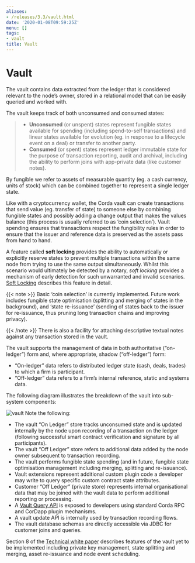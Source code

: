 ```yaml
---
aliases:
- /releases/3.3/vault.html
date: '2020-01-08T09:59:25Z'
menu: []
tags:
- vault
title: Vault
---
```



# Vault

The vault contains data extracted from the ledger that is considered relevant to the node’s owner, stored in a relational model
that can be easily queried and worked with.

The vault keeps track of both unconsumed and consumed states:

> 
> 
> * **Unconsumed** (or unspent) states represent fungible states available for spending (including spend-to-self transactions)
> and linear states available for evolution (eg. in response to a lifecycle event on a deal) or transfer to another party.
> * **Consumed** (or spent) states represent ledger immutable state for the purpose of transaction reporting, audit and archival, including the ability to perform joins with app-private data (like customer notes).


By fungible we refer to assets of measurable quantity (eg. a cash currency, units of stock) which can be combined
together to represent a single ledger state.

Like with a cryptocurrency wallet, the Corda vault can create transactions that send value (eg. transfer of state) to
someone else by combining fungible states and possibly adding a change output that makes the values balance (this
process is usually referred to as ‘coin selection’). Vault spending ensures that transactions respect the fungibility
rules in order to ensure that the issuer and reference data is preserved as the assets pass from hand to hand.

A feature called **soft locking** provides the ability to automatically or explicitly reserve states to prevent
multiple transactions within the same node from trying to use the same output simultaneously. Whilst this scenario would
ultimately be detected by a notary, *soft locking* provides a mechanism of early detection for such unwarranted and
invalid scenarios. [Soft Locking](soft-locking.md) describes this feature in detail.

{{< note >}}
Basic ‘coin selection’ is currently implemented. Future work includes fungible state optimisation (splitting and
merging of states in the background), and ‘state re-issuance’ (sending of states back to the
issuer for re-issuance, thus pruning long transaction chains and improving privacy).

{{< /note >}}
There is also a facility for attaching descriptive textual notes against any transaction stored in the vault.

The vault supports the management of data in both authoritative (“on-ledger”) form and, where appropriate, shadow (“off-ledger”) form:


* “On-ledger” data refers to distributed ledger state (cash, deals, trades) to which a firm is participant.
* “Off-ledger” data refers to a firm’s internal reference, static and systems data.

The following diagram illustrates the breakdown of the vault into sub-system components:

![vault](/en/images/vault.png "vault")
Note the following:


* The vault “On Ledger” store tracks unconsumed state and is updated internally by the node upon recording of a transaction on the ledger
(following successful smart contract verification and signature by all participants).
* The vault “Off Ledger” store refers to additional data added by the node owner subsequent to transaction recording.
* The vault performs fungible state spending (and in future, fungible state optimisation management including merging, splitting and re-issuance).
* Vault extensions represent additional custom plugin code a developer may write to query specific custom contract state attributes.
* Customer “Off Ledger” (private store) represents internal organisational data that may be joined with the vault data to perform additional reporting or processing.
* A [Vault Query API](api-vault-query.md) is exposed to developers using standard Corda RPC and CorDapp plugin mechanisms.
* A vault update API is internally used by transaction recording flows.
* The vault database schemas are directly accessible via JDBC for customer joins and queries.

Section 8 of the [Technical white paper](/en/pdf/corda-technical-whitepaper.pdf) describes features of the vault yet to be implemented including private key management, state splitting and merging, asset re-issuance and node event scheduling.


